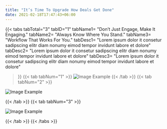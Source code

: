 ```yaml
---
title: "It’s Time To Upgrade How Deals Get Done"
date: 2021-02-18T17:47:43+06:00
---
```


{{< tabs tabTotal="3" tabID="1" 
tabName1= "Don’t Just Engage, Make It Engaging." 
tabName2= "Always Know Where You Stand." 
tabName3= "Workflow That Works For You." 
tabDesc1= "Lorem ipsum dolor it consetur sadipscing elitr diam nonumy eimod tempor invidunt labore et dolore"
tabDesc2= "Lorem ipsum dolor it consetur sadipscing elitr diam nonumy eimod tempor invidunt labore et dolore"
tabDesc3= "Lorem ipsum dolor it consetur sadipscing elitr diam nonumy eimod tempor invidunt labore et dolore"
>}}
{{< tab tabNum="1" >}}
![Image Example](../images/service/service1.png "Its Baby Yoda!")
{{< /tab >}}
{{< tab tabNum="2" >}}

![Image Example](../images/service/service1.png "Its Baby Yoda!")

{{< /tab >}}
{{< tab tabNum="3" >}}

![Image Example](../images/service/service1.png "Its Baby Yoda!")

{{< /tab >}}
{{< /tabs >}}

